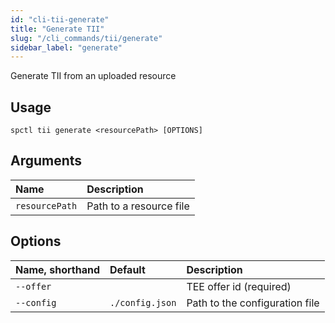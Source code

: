 ```yaml
---
id: "cli-tii-generate"
title: "Generate TII"
slug: "/cli_commands/tii/generate"
sidebar_label: "generate"
---
```


Generate TII from an uploaded resource

## Usage

```
spctl tii generate <resourcePath> [OPTIONS]
```

## Arguments

|**Name**|**Description**|
| :- | :- |
|`resourcePath`|Path to a resource file|

## Options

|**Name, shorthand**|**Default**|**Description**|
| :- | :- | :- |
|`--offer`||TEE offer id (required)|
|`--config`|`./config.json`|Path to the configuration file|
